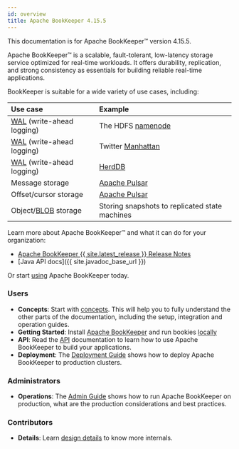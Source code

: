 ```yaml
---
id: overview
title: Apache BookKeeper 4.15.5
---
```

<!--
Licensed to the Apache Software Foundation (ASF) under one
or more contributor license agreements.  See the NOTICE file
distributed with this work for additional information
regarding copyright ownership.  The ASF licenses this file
to you under the Apache License, Version 2.0 (the
"License"); you may not use this file except in compliance
with the License.  You may obtain a copy of the License at

  http://www.apache.org/licenses/LICENSE-2.0

Unless required by applicable law or agreed to in writing,
software distributed under the License is distributed on an
"AS IS" BASIS, WITHOUT WARRANTIES OR CONDITIONS OF ANY
KIND, either express or implied.  See the License for the
specific language governing permissions and limitations
under the License.
-->

This documentation is for Apache BookKeeper&trade; version 4.15.5.

Apache BookKeeper&trade; is a scalable, fault-tolerant, low-latency storage service optimized for real-time workloads. It offers durability, replication, and strong consistency as essentials for building reliable real-time applications.

BookKeeper is suitable for a wide variety of use cases, including:

Use case | Example
:--------|:-------
[WAL](https://en.wikipedia.org/wiki/Write-ahead_logging) (write-ahead logging) | The HDFS [namenode](https://hadoop.apache.org/docs/r2.5.2/hadoop-project-dist/hadoop-hdfs/HDFSHighAvailabilityWithNFS.html#BookKeeper_as_a_Shared_storage_EXPERIMENTAL)
[WAL](https://en.wikipedia.org/wiki/Write-ahead_logging) (write-ahead logging) | Twitter [Manhattan](https://blog.twitter.com/engineering/en_us/a/2016/strong-consistency-in-manhattan.html)
[WAL](https://en.wikipedia.org/wiki/Write-ahead_logging) (write-ahead logging) | [HerdDB](https://github.com/diennea/herddb)
Message storage | [Apache Pulsar](http://pulsar.incubator.apache.org/docs/latest/getting-started/ConceptsAndArchitecture/#persistent-storage)
Offset/cursor storage | [Apache Pulsar](http://pulsar.incubator.apache.org/docs/latest/getting-started/ConceptsAndArchitecture/#persistent-storage)
Object/[BLOB](https://en.wikipedia.org/wiki/Binary_large_object) storage | Storing snapshots to replicated state machines

Learn more about Apache BookKeeper&trade; and what it can do for your organization:

- [Apache BookKeeper {{ site.latest_release }} Release Notes](/release-notes)
- [Java API docs]({{ site.javadoc_base_url }})

Or start [using](../getting-started/installation) Apache BookKeeper today.

### Users

- **Concepts**: Start with [concepts](../getting-started/concepts). This will help you to fully understand
    the other parts of the documentation, including the setup, integration and operation guides.
- **Getting Started**: Install [Apache BookKeeper](../getting-started/installation) and run bookies [locally](../getting-started/run-locally)
- **API**: Read the [API](../api/overview) documentation to learn how to use Apache BookKeeper to build your applications.
- **Deployment**: The [Deployment Guide](../deployment/manual) shows how to deploy Apache BookKeeper to production clusters.

### Administrators

- **Operations**: The [Admin Guide](../admin/bookies) shows how to run Apache BookKeeper on production, what are the production
    considerations and best practices.

### Contributors

- **Details**: Learn [design details](../development/protocol) to know more internals.
